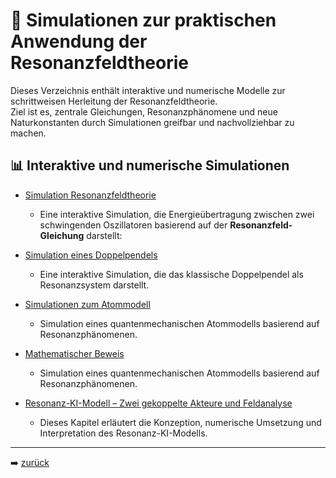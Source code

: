 # 🧮 Simulationen zur praktischen Anwendung der Resonanzfeldtheorie

Dieses Verzeichnis enthält interaktive und numerische Modelle zur schrittweisen Herleitung der Resonanzfeldtheorie.  
Ziel ist es, zentrale Gleichungen, Resonanzphänomene und neue Naturkonstanten durch Simulationen greifbar und nachvollziehbar zu machen.

## 📊 Interaktive und numerische Simulationen

- [Simulation Resonanzfeldtheorie](resonanzfeld/simulation_resonanzfeldtheorie.md)  
  - Eine interaktive Simulation, die Energieübertragung zwischen zwei schwingenden Oszillatoren basierend auf der **Resonanzfeld-Gleichung** darstellt:

- [Simulation eines Doppelpendels](doppelpendel/begleitkapitel_doppelpendel.md)  
  - Eine interaktive Simulation, die das klassische Doppelpendel als Resonanzsystem darstellt.
  
- [Simulationen zum Atommodell](simulation_atommodell/simulation_atommodell.md)  
  - Simulation eines quantenmechanischen Atommodells basierend auf Resonanzphänomenen.
  
- [Mathematischer Beweis](mathematischer_beweis/README.md)  
  - Simulation eines quantenmechanischen Atommodells basierend auf Resonanzphänomenen.
  
- [Resonanz-KI-Modell – Zwei gekoppelte Akteure und Feldanalyse](resonanz_ki/begleitkapitel_resonanz_ki.md)  
  - Dieses Kapitel erläutert die Konzeption, numerische Umsetzung und Interpretation des Resonanz-KI-Modells.


---

➡️ [zurück](../../README.md)
